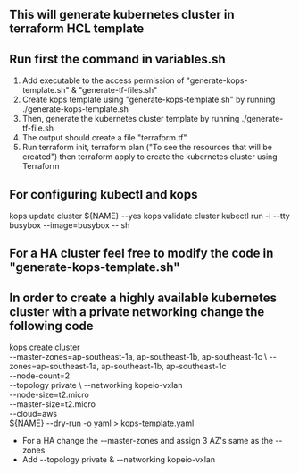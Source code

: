 ## This will generate kubernetes cluster in terraform HCL template

## Run first the command in variables.sh
1. Add executable to the access permission of "generate-kops-template.sh" & "generate-tf-files.sh"
2. Create kops template using "generate-kops-template.sh" by running ./generate-kops-template.sh
3. Then, generate the kubernetes cluster template by running ./generate-tf-file.sh
4. The output should create a file "terraform.tf"
5. Run terraform init, terraform plan ("To see the resources that will be created") then terraform apply to create the kubernetes cluster using Terraform

## For configuring kubectl and kops

kops update cluster ${NAME} --yes
kops validate cluster
kubectl run -i --tty busybox --image=busybox -- sh

## For a HA cluster feel free to modify the code in "generate-kops-template.sh"
## In order to create a highly available kubernetes cluster with a private networking change the following code 
kops create cluster \
--master-zones=ap-southeast-1a, ap-southeast-1b, ap-southeast-1c \ 
--zones=ap-southeast-1a, ap-southeast-1b, ap-southeast-1c \
--node-count=2 \
--topology private \ 
--networking kopeio-vxlan \
--node-size=t2.micro \
--master-size=t2.micro \
--cloud=aws \
${NAME} --dry-run -o yaml > kops-template.yaml

* For a HA change the --master-zones and assign 3 AZ's same as the --zones
* Add --topology private & --networking kopeio-vxlan

